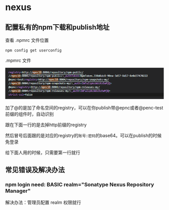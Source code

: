# nexus
## 配置私有的npm下载和publish地址
查看 .npmrc 文件位置
```
npm config get userconfig
```
.mpmrc 文件

![](../../images/npmrc.png)

加了@的是加了命名空间的registry，可以在你publish带@epnc或者@penc-test前缀的组件时，自动识别

跟在下面一行的是去掉http前缀的registry

然后冒号后面跟的是对应的registry的`账号:密码`的base64。可以在publish的时候免登录

给下面人用的时候，只需要第一行就行

## 常见错误及解决办法
### npm login need: BASIC realm="Sonatype Nexus Repository Manager"
解决办法：管理员配置 realm 权限就行